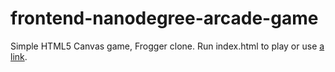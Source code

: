 frontend-nanodegree-arcade-game
===============================

Simple HTML5 Canvas game, Frogger clone.
Run index.html to play or use [a link](http://oleges.github.io/frontend-nanodegree-arcade-game).
